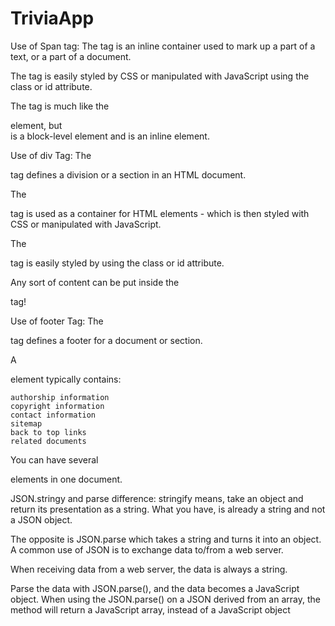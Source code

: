 # TriviaApp

Use of Span tag:
The <span> tag is an inline container used to mark up a part of a text, or a part of a document.

The <span> tag is easily styled by CSS or manipulated with JavaScript using the class or id attribute.

The <span> tag is much like the <div> element, but <div> is a block-level element and <span> is an inline element.

Use of div Tag:
The <div> tag defines a division or a section in an HTML document.

The <div> tag is used as a container for HTML elements - which is then styled with CSS or manipulated with JavaScript.

The <div> tag is easily styled by using the class or id attribute.

Any sort of content can be put inside the <div> tag! 

Use of footer Tag:
The <footer> tag defines a footer for a document or section.

A <footer> element typically contains:

    authorship information
    copyright information
    contact information
    sitemap
    back to top links
    related documents

You can have several <footer> elements in one document.

JSON.stringy and parse difference:
stringify means, take an object and return its presentation as a string. What you have, is already a string and not a JSON object.

The opposite is JSON.parse which takes a string and turns it into an object.
A common use of JSON is to exchange data to/from a web server.

When receiving data from a web server, the data is always a string.

Parse the data with JSON.parse(), and the data becomes a JavaScript object.
When using the JSON.parse() on a JSON derived from an array, the method will return a JavaScript array, instead of a JavaScript object